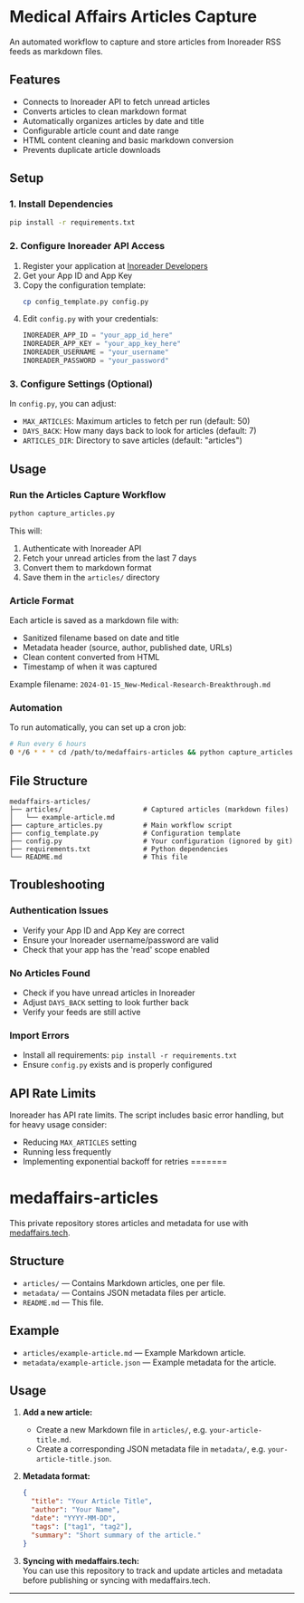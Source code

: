 # Medical Affairs Articles Capture

An automated workflow to capture and store articles from Inoreader RSS feeds as markdown files.

## Features

- Connects to Inoreader API to fetch unread articles
- Converts articles to clean markdown format
- Automatically organizes articles by date and title
- Configurable article count and date range
- HTML content cleaning and basic markdown conversion
- Prevents duplicate article downloads

## Setup

### 1. Install Dependencies

```bash
pip install -r requirements.txt
```

### 2. Configure Inoreader API Access

1. Register your application at [Inoreader Developers](https://www.inoreader.com/developers/)
2. Get your App ID and App Key
3. Copy the configuration template:
   ```bash
   cp config_template.py config.py
   ```
4. Edit `config.py` with your credentials:
   ```python
   INOREADER_APP_ID = "your_app_id_here"
   INOREADER_APP_KEY = "your_app_key_here"
   INOREADER_USERNAME = "your_username"
   INOREADER_PASSWORD = "your_password"
   ```

### 3. Configure Settings (Optional)

In `config.py`, you can adjust:
- `MAX_ARTICLES`: Maximum articles to fetch per run (default: 50)
- `DAYS_BACK`: How many days back to look for articles (default: 7)
- `ARTICLES_DIR`: Directory to save articles (default: "articles")

## Usage

### Run the Articles Capture Workflow

```bash
python capture_articles.py
```

This will:
1. Authenticate with Inoreader API
2. Fetch your unread articles from the last 7 days
3. Convert them to markdown format
4. Save them in the `articles/` directory

### Article Format

Each article is saved as a markdown file with:
- Sanitized filename based on date and title
- Metadata header (source, author, published date, URLs)
- Clean content converted from HTML
- Timestamp of when it was captured

Example filename: `2024-01-15_New-Medical-Research-Breakthrough.md`

### Automation

To run automatically, you can set up a cron job:

```bash
# Run every 6 hours
0 */6 * * * cd /path/to/medaffairs-articles && python capture_articles.py
```

## File Structure

```
medaffairs-articles/
├── articles/                    # Captured articles (markdown files)
│   └── example-article.md
├── capture_articles.py          # Main workflow script
├── config_template.py           # Configuration template
├── config.py                    # Your configuration (ignored by git)
├── requirements.txt             # Python dependencies
└── README.md                    # This file
```

## Troubleshooting

### Authentication Issues
- Verify your App ID and App Key are correct
- Ensure your Inoreader username/password are valid
- Check that your app has the 'read' scope enabled

### No Articles Found
- Check if you have unread articles in Inoreader
- Adjust `DAYS_BACK` setting to look further back
- Verify your feeds are still active

### Import Errors
- Install all requirements: `pip install -r requirements.txt`
- Ensure `config.py` exists and is properly configured

## API Rate Limits

Inoreader has API rate limits. The script includes basic error handling, but for heavy usage consider:
- Reducing `MAX_ARTICLES` setting
- Running less frequently
- Implementing exponential backoff for retries
=======
# medaffairs-articles

This private repository stores articles and metadata for use with [medaffairs.tech](https://github.com/Nick-PalPark/medaffairs.tech).

## Structure

- `articles/` — Contains Markdown articles, one per file.
- `metadata/` — Contains JSON metadata files per article.
- `README.md` — This file.

## Example

- `articles/example-article.md` — Example Markdown article.
- `metadata/example-article.json` — Example metadata for the article.

## Usage

1. **Add a new article:**  
   - Create a new Markdown file in `articles/`, e.g. `your-article-title.md`.
   - Create a corresponding JSON metadata file in `metadata/`, e.g. `your-article-title.json`.

2. **Metadata format:**
   ```json
   {
     "title": "Your Article Title",
     "author": "Your Name",
     "date": "YYYY-MM-DD",
     "tags": ["tag1", "tag2"],
     "summary": "Short summary of the article."
   }
   ```

3. **Syncing with medaffairs.tech:**  
   You can use this repository to track and update articles and metadata before publishing or syncing with medaffairs.tech.

---

